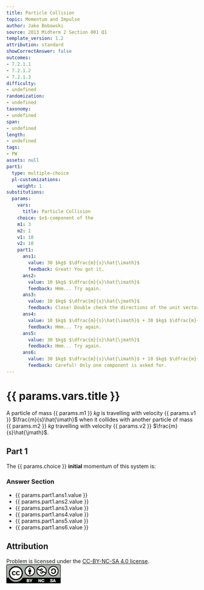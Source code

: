 ```yaml
---
title: Particle Collision
topic: Momentum and Impulse
author: Jake Bobowski
source: 2013 Midterm 2 Section 001 Q1
template_version: 1.2
attribution: standard
showCorrectAnswer: false
outcomes:
- 7.2.1.1
- 7.2.1.2
- 7.2.1.3
difficulty:
- undefined
randomization:
- undefined
taxonomy:
- undefined
span:
- undefined
length:
- undefined
tags:
- PW
assets: null
part1:
  type: multiple-choice
  pl-customizations:
    weight: 1
substitutions:
  params:
    vars:
      title: Particle Collision
    choice: $x$-component of the
    m1: 3
    m2: 1
    v1: 10
    v2: 10
    part1:
      ans1:
        value: 30 $kg$ $\dfrac{m}{s}\hat{\imath}$
        feedback: Great! You got it.
      ans2:
        value: 10 $kg$ $\dfrac{m}{s}\hat{\imath}$
        feedback: Hmm... Try again.
      ans3:
        value: 10 $kg$ $\dfrac{m}{s}\hat{\jmath}$
        feedback: Close! Double check the directions of the unit vectors.
      ans4:
        value: 10 $kg$ $\dfrac{m}{s}\hat{\imath}$ + 30 $kg$ $\dfrac{m}{s}\hat{\jmath}$
        feedback: Hmm... Try again.
      ans5:
        value: 30 $kg$ $\dfrac{m}{s}\hat{\jmath}$
        feedback: Hmm... Try again.
      ans6:
        value: 30 $kg$ $\dfrac{m}{s}\hat{\imath}$ + 10 $kg$ $\dfrac{m}{s}\hat{\jmath}$
        feedback: Careful! Only one component is asked for.
---
```

# {{ params.vars.title }}
A particle of mass {{ params.m1 }} $kg$ is travelling with velocity {{ params.v1 }} $\frac{m}{s}\hat{\imath}$ when it collides with another particle of mass {{ params.m2 }} $kg$ travelling with velocity {{ params.v2 }} $\frac{m}{s}\hat{\jmath}$.

## Part 1

The {{ params.choice }} **initial** momentum of this system is:

### Answer Section

- {{ params.part1.ans1.value }}
- {{ params.part1.ans2.value }}
- {{ params.part1.ans3.value }}
- {{ params.part1.ans4.value }}
- {{ params.part1.ans5.value }}
- {{ params.part1.ans6.value }}

## Attribution

Problem is licensed under the [CC-BY-NC-SA 4.0 license](https://creativecommons.org/licenses/by-nc-sa/4.0/).<br> ![The Creative Commons 4.0 license requiring attribution-BY, non-commercial-NC, and share-alike-SA license.](https://raw.githubusercontent.com/firasm/bits/master/by-nc-sa.png)